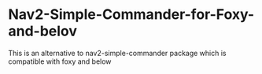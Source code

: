 # Nav2-Simple-Commander-for-Foxy-and-belov
This is an alternative to nav2-simple-commander package which is compatible with foxy and below
